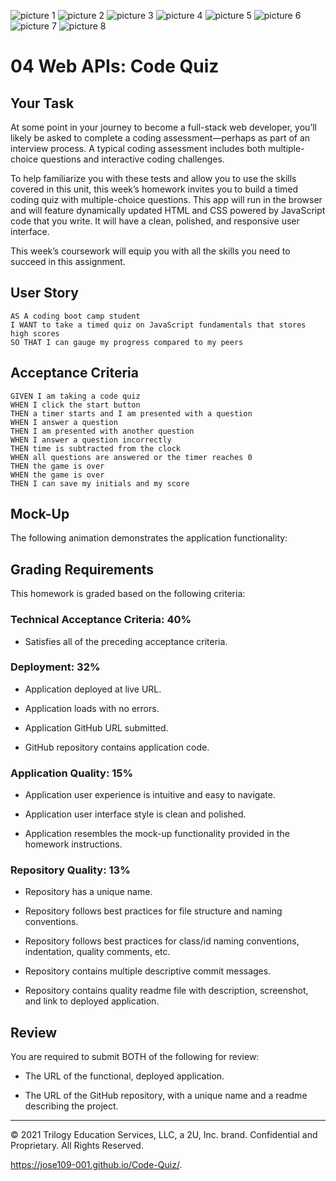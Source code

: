  ![picture 1](https://user-images.githubusercontent.com/77666204/112719044-c62b2400-8f4a-11eb-810a-cd1ce3c58619.jpg)
![picture 2](https://user-images.githubusercontent.com/77666204/112719047-c7f4e780-8f4a-11eb-8878-a06350f73a63.jpg)
![picture 3](https://user-images.githubusercontent.com/77666204/112719052-cb886e80-8f4a-11eb-9639-fe9c74008288.jpg)
![picture 4](https://user-images.githubusercontent.com/77666204/112719055-cd523200-8f4a-11eb-9ec8-0cb54ac568e9.jpg)
![picture 5](https://user-images.githubusercontent.com/77666204/112719061-d2af7c80-8f4a-11eb-9715-260ede5cad6f.jpg)
![picture 6](https://user-images.githubusercontent.com/77666204/112719063-d6430380-8f4a-11eb-8522-48079e59bb9b.jpg)
![picture 7](https://user-images.githubusercontent.com/77666204/112719068-dba04e00-8f4a-11eb-8bd9-0c6ee018d070.jpg)
![picture 8](https://user-images.githubusercontent.com/77666204/112719070-de02a800-8f4a-11eb-8de9-950d12abe6cb.jpg)
# 04 Web APIs: Code Quiz

## Your Task

At some point in your journey to become a full-stack web developer, you’ll likely be asked to complete a coding assessment&mdash;perhaps as part of an interview process. A typical coding assessment includes both multiple-choice questions and interactive coding challenges. 

To help familiarize you with these tests and allow you to use the skills covered in this unit, this week’s homework invites you to build a timed coding quiz with multiple-choice questions. This app will run in the browser and will feature dynamically updated HTML and CSS powered by JavaScript code that you write. It will have a clean, polished, and responsive user interface. 

This week’s coursework will equip you with all the skills you need to succeed in this assignment.

## User Story

```
AS A coding boot camp student
I WANT to take a timed quiz on JavaScript fundamentals that stores high scores
SO THAT I can gauge my progress compared to my peers
```

## Acceptance Criteria

```
GIVEN I am taking a code quiz
WHEN I click the start button
THEN a timer starts and I am presented with a question
WHEN I answer a question
THEN I am presented with another question
WHEN I answer a question incorrectly
THEN time is subtracted from the clock
WHEN all questions are answered or the timer reaches 0
THEN the game is over
WHEN the game is over
THEN I can save my initials and my score
```

## Mock-Up

The following animation demonstrates the application functionality:



## Grading Requirements

This homework is graded based on the following criteria: 

### Technical Acceptance Criteria: 40%

* Satisfies all of the preceding acceptance criteria.

### Deployment: 32%

* Application deployed at live URL.

* Application loads with no errors.

* Application GitHub URL submitted.

* GitHub repository contains application code.

### Application Quality: 15%

* Application user experience is intuitive and easy to navigate.

* Application user interface style is clean and polished.

* Application resembles the mock-up functionality provided in the homework instructions.

### Repository Quality: 13%

* Repository has a unique name.

* Repository follows best practices for file structure and naming conventions.

* Repository follows best practices for class/id naming conventions, indentation, quality comments, etc.

* Repository contains multiple descriptive commit messages.

* Repository contains quality readme file with description, screenshot, and link to deployed application.

## Review

You are required to submit BOTH of the following for review:

* The URL of the functional, deployed application.

* The URL of the GitHub repository, with a unique name and a readme describing the project.

---

© 2021 Trilogy Education Services, LLC, a 2U, Inc. brand. Confidential and Proprietary. All Rights Reserved.


https://jose109-001.github.io/Code-Quiz/.